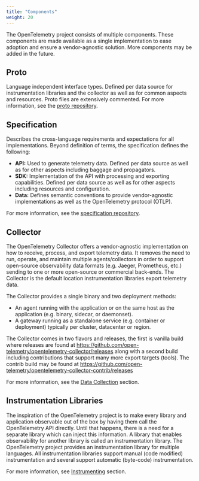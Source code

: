 ```yaml
---
title: "Components"
weight: 20
---
```


The OpenTelemetry project consists of multiple components. These components are
made available as a single implementation to ease adoption and ensure a
vendor-agnostic solution. More components may be added in the future.

## Proto

Language independent interface types. Defined per data source for
instrumentation libraries and the collector as well as for common aspects and
resources. Proto files are extensively commented. For more information, see the
[proto repository](https://github.com/open-telemetry/opentelemetry-proto).

## Specification

Describes the cross-language requirements and expectations for all
implementations. Beyond definition of terms, the specification defines the
following:

- **API:** Used to generate telemetry data. Defined per data source as well as for
  other aspects including baggage and propagators.
- **SDK:** Implementation of the API with processing and exporting capabilities.
  Defined per data source as well as for other aspects including resources and
  configuration.
- **Data:** Defines semantic conventions to provide vendor-agnostic
  implementations as well as the OpenTelemetry protocol (OTLP).

For more information, see the [specification
repository](https://github.com/open-telemetry/opentelemetry-specification).

## Collector

The OpenTelemetry Collector offers a vendor-agnostic implementation on how to
receive, process, and export telemetry data. It removes the need to run,
operate, and maintain multiple agents/collectors in order to support
open-source observability data formats (e.g. Jaeger, Prometheus, etc.) sending
to one or more open-source or commercial back-ends. The Collector is the
default location instrumentation libraries export telemetry data.

The Collector provides a single binary and two deployment methods:

- An agent running with the application or on the same host as the application
  (e.g. binary, sidecar, or daemonset).
- A gateway running as a standalone service (e.g. container or deployment)
  typically per cluster, datacenter or region.

The Collector comes in two flavors and releases, the first is vanilla build 
where releases are found at 
https://github.com/open-telemetry/opentelemetry-collector/releases 
along with a second build including contributions that support many more 
export targets (tools). The contrib build may be found at
https://github.com/open-telemetry/opentelemetry-collector-contrib/releases

For more information, see the [Data
Collection](https://opentelemetry.io/docs/concepts/data-collection/) section.

## Instrumentation Libraries

The inspiration of the OpenTelemetry project is to make every library and
application observable out of the box by having them call the OpenTelemetry API
directly. Until that happens, there is a need for a separate library which can
inject this information. A library that enables observability for another
library is called an instrumentation library. The OpenTelemetry project
provides an instrumentation library for multiple languages. All instrumentation
libraries support manual (code modified) instrumentation and several support
automatic (byte-code) instrumentation.

For more information, see [Instrumenting](/docs/concepts/instrumenting) section.
